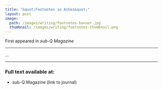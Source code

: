 ```yaml
---
title: "&quot;Footnotes in Ashes&quot;"
layout: post
image:
  path: /images/writing/footnotes-banner.jpg
  thumbnail: /images/writing/footnotes-thumbnail.png
---
```

First appeared in *sub-Q Magazine*

---


...

---
### Full text available at:
- sub-Q Magazine (link to journal)
